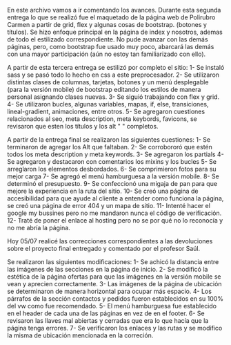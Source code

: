 En este archivo vamos a ir comentando los avances.
Durante esta segunda entrega lo que se realizó fue el maquetado de la página web de Polirubro Carmen a partir de grid, flex y algunas cosas de bootstrap. (botones y títulos).
Se hizo enfoque principal en la página de index y nosotros, ademas de todo el estilizado correspondiente. No pude avanzar con las demás páginas, pero, como bootstrap fue usado muy poco, abarcará las demás con una mayor participación (aún no estoy tan familiarizado con ello). 



A partir de esta tercera entrega se estilizó por completo el sitio:
1- Se instaló sass y se pasó todo lo hecho en css a este preprocesador. 
2- Se utilizaron distintas clases de columnas, tarjetas, botones y un menú desplegable (para la versión mobile) de bootstrap editando los estilos de manera personal asignando clases nuevas.
3- Se siguió trabajando con flex y grid.
4- Se utilizaron bucles, algunas variables, mapas, if, else, transiciones, lineal-gradient, animaciones, entre otros. 
5- Se agregaron cuestiones relacionados al seo, meta description, meta keybords, favicons, se revisaron que esten los títulos y los alt " " completos. 

A partir de la entrega final se realizaron las siguientes cuestiones:
1- Se terminaron de agregar los Alt que faltaban.
2- Se corrobororó que estén todos los meta description y meta keywords.
3- Se agregaron los partials
4- Se agregaron y destacaron con comentarios los mixins y los bucles
5- Se arreglaron los elementos desbordados.
6- Se comprimieron fotos para su mejor carga
7- Se agregó el menú hamburguesa a la versión mobile.
8- Se determinó el presupuesto. 
9- Se confeccionó una migaja de pan para que mejore la experiencia en la ruta del sitio.
10- Se creó una página de accesibilidad para que ayude al cliente a entender como funciona la página, se creó una página de error 404 y un mapa de sitio. 
11- Intenté hacer el google my bussines pero no me mandaron nunca el código de verificación.
12- Traté de poner el enlace al hosting pero no se por qué no lo reconocía y no me abría la página. 


Hoy 05/07 realicé las correcciones correspondientes a las devoluciones sobre el proyecto final entregado y comentado por el profesor Saúl.

Se realizaron las siguientes modificaciones:
1- Se achicó la distancia entre las imágenes de las secciones en la página de inicio.
2- Se modificó la estética de la página ofertas para que las imágenes en la versión mobile se vean y aprecien correctamente.
3- Las imágenes de la página de ubicación se determinaron de manera horizontal para ocupar más espacio.
4- Los párrafos de la sección contactos y pedidos fueron establecidos en su 100% del vw como fue recomendado.
5- El menú hamburguesa fue establecido en el header de cada una de las páginas en vez de en el footer.
6- Se revisaron las llaves mal abiertas y cerradas que era lo que hacía que la página tenga errores. 
7- Se verificaron los enlaces y las rutas y se modifico la misma de ubicación mencionada en la correción.

